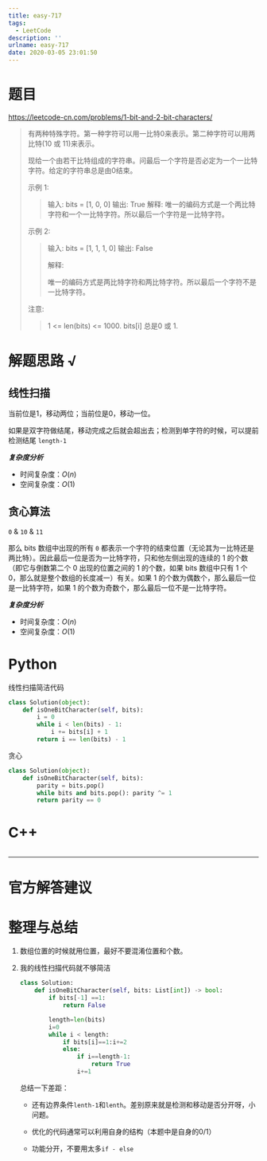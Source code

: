 ```yaml
---
title: easy-717
tags:
  - LeetCode
description: ''
urlname: easy-717
date: 2020-03-05 23:01:50
---
```


# 题目

https://leetcode-cn.com/problems/1-bit-and-2-bit-characters/

> 有两种特殊字符。第一种字符可以用一比特0来表示。第二种字符可以用两比特(10 或 11)来表示。
>
> 现给一个由若干比特组成的字符串。问最后一个字符是否必定为一个一比特字符。给定的字符串总是由0结束。
>
> 示例 1:
>
> > 输入: 
> > bits = [1, 0, 0]
> > 输出: True
> > 解释: 
> > 唯一的编码方式是一个两比特字符和一个一比特字符。所以最后一个字符是一比特字符。
>
> 示例 2:
>
> > 输入: 
> > bits = [1, 1, 1, 0]
> > 输出: False
> >
> > 解释: 
> >
> > 唯一的编码方式是两比特字符和两比特字符。所以最后一个字符不是一比特字符。
>
> 注意:
>
> > 1 <= len(bits) <= 1000.
> > bits[i] 总是0 或 1.



# 解题思路 √

## 线性扫描

当前位是1，移动两位；当前位是0，移动一位。

如果是双字符做结尾，移动完成之后就会超出去；检测到单字符的时候，可以提前检测结尾 `length-1`

***复杂度分析***

- 时间复杂度：$O(n)$
- 空间复杂度：$O(1)$

## 贪心算法

`0` & `10` & `11`

那么 $\mathrm{bits}$ 数组中出现的所有 `0` 都表示一个字符的结束位置（无论其为一比特还是两比特）。因此最后一位是否为一比特字符，只和他左侧出现的连续的 1 的个数（即它与倒数第二个 0 出现的位置之间的 1 的个数，如果 $\mathrm{bits}$ 数组中只有 1 个 0，那么就是整个数组的长度减一）有关。如果 1 的个数为偶数个，那么最后一位是一比特字符，如果 1 的个数为奇数个，那么最后一位不是一比特字符。



***复杂度分析***

- 时间复杂度：$O(n)$
- 空间复杂度：$O(1)$

# Python

线性扫描简洁代码

```python
class Solution(object):
    def isOneBitCharacter(self, bits):
        i = 0
        while i < len(bits) - 1:
            i += bits[i] + 1
        return i == len(bits) - 1
```

贪心

```python
class Solution(object):
    def isOneBitCharacter(self, bits):
        parity = bits.pop()
        while bits and bits.pop(): parity ^= 1
        return parity == 0
```



# C++

```cpp

```

---

# 官方解答建议



# 整理与总结

1. 数组位置的时候就用位置，最好不要混淆位置和个数。

2. 我的线性扫描代码就不够简洁

   ```python
   class Solution:
       def isOneBitCharacter(self, bits: List[int]) -> bool:
           if bits[-1] ==1:
               return False
   
           length=len(bits)
           i=0
           while i < length:
               if bits[i]==1:i+=2
               else:
                   if i==length-1:
                       return True
                   i+=1
   ```

   总结一下差距：

   - 还有边界条件`lenth-1`和`lenth`。差别原来就是检测和移动是否分开呀，小问题。

   - 优化的代码通常可以利用自身的结构（本题中是自身的0/1）

   - 功能分开，不要用太多`if - else`